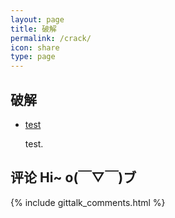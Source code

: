 ```yaml
---
layout: page
title: 破解
permalink: /crack/
icon: share
type: page
---
```


## 破解

* [test](http://orangelop.github.io)

    test.

## 评论 Hi~ o(￣▽￣)ブ

{% include gittalk_comments.html %}
